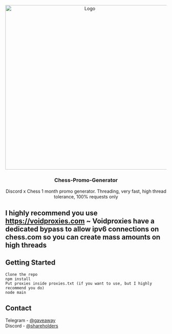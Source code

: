 <!-- PROJECT LOGO -->
<br />
<div align="center">
  <a href="https://github.com/Probabilities/Chess-Promo-Generator">
    <img src="https://play-lh.googleusercontent.com/a7R5nyeaX8lIEWdBOxjlvbyq9LcFwh3XMvNtBPEKR3LPGgdvgGrec4sJwn8tUaaSkw" alt="Logo" width="512" height="512">
  </a>

  <h3 align="center">Chess-Promo-Generator</h3>

  <p align="center">
    Discord x Chess 1 month promo generator. Threading, very fast, high thread tolerance, 100% requests only
</div>

## I highly recommend you use https://voidproxies.com ~ Voidproxies have a dedicated bypass to allow ipv6 connections on chess.com so you can create mass amounts on high threads


<!-- GETTING STARTED -->
## Getting Started

```
Clone the repo
npm install
Put proxies inside proxies.txt (if you want to use, but I highly recommend you do)
node main
```

<!-- CONTACT -->
## Contact

Telegram - [@gaveaway](https://t.me/gaveaway)
<br />
Discord - [@shareholders](https://discord.com/users/192475130134265856)
<br />
